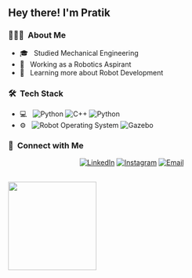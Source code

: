 <h2> Hey there! I'm Pratik</h2>

<h3> 👨🏻‍💻 &nbsp;About Me </h3>

- 🎓 &nbsp; Studied Mechanical Engineering 
- 💼 &nbsp; Working as a Robotics Aspirant
- 🌱 &nbsp; Learning more about Robot Development

<h3> 🛠 &nbsp;Tech Stack</h3>

- 💻 &nbsp;
  ![Python](https://img.shields.io/badge/-Python-333333?style=flat&logo=python)
  ![C++](https://img.shields.io/badge/-C++-333333?style=flat&logo=C%2B%2B&logoColor=00599C)
  ![Python](https://img.shields.io/badge/-C-333333?style=flat&logo=c)
- ⚙️ &nbsp;
  ![Robot Operating System](https://img.shields.io/badge/-ROS-333333?style=flat&logo=ROS)
  ![Gazebo](https://img.shields.io/badge/-Gazebo-333333?style=flat&logo=Gazebo)


<h3> 🤝 &nbsp;Connect with Me </h3>

<p align="center">
<a href="https://www.linkedin.com/in/pratikhrohane/"><img alt="LinkedIn" src="https://img.shields.io/badge/LinkedIn-Pratik%20Haribhau%20Rohane-blue?style=flat-square&logo=linkedin"></a>
<a href="https://www.instagram.com/mr__robbie__/"><img alt="Instagram" src="https://img.shields.io/badge/Instagram-mr__robbie__-blue?style=flat-square&logo=instagram"></a>
<a href="rohanepratik@gmail.com"><img alt="Email" src="https://img.shields.io/badge/Email-rohanepratik@gmail.com-blue?style=flat-square&logo=gmail"></a>
</p>

<br/>

<a href="https://github.com/pratikhrohane">
  <img height="180em" src="https://github-readme-stats.vercel.app/api/top-langs/?username=pratikhrohane&theme=buefy&layout=compact" />
</a>

<br/>

